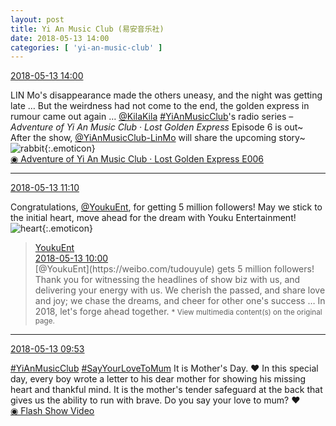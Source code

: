 ```yaml
---
layout: post
title: Yi An Music Club (易安音乐社)
date: 2018-05-13 14:00
categories: [ 'yi-an-music-club' ]
---
```


<div class="weibo-info">
  <a href="https://weibo.com/6094546964/GgsaPztPh">2018-05-13 14:00</a>
</div>

LIN Mo's disappearance made the others uneasy, and the night was getting late … But the weirdness had not come to the end, the golden express in rumour came out again … [@KilaKila](https://weibo.com/u/5990184179) [#YiAnMusicClub](https://weibo.com/p/100808beae2e3e05b17b64f63ebedca39f19b2/super_index)'s radio series – *Adventure of Yi An Music Club · Lost Golden Express* Episode 6 is out~  
After the show, [@YiAnMusicClub-LinMo](https://weibo.com/u/6108312042) will share the upcoming story~ ![rabbit](https://img.t.sinajs.cn/t4/appstyle/expression/ext/normal/c6/2018new_tuzi_org.png){:.emoticon}  
[◉ Adventure of Yi An Music Club · Lost Golden Express E006](http://www.hongdoufm.com/room/1132770553409568804)

<!-- more -->

---

<div class="weibo-info">
  <a href="https://weibo.com/6094546964/Ggr3NDwxX">2018-05-13 11:10</a>
</div>

Congratulations, [@YoukuEnt](https://weibo.com/tudouyule), for getting 5 million followers! May we stick to the initial heart, move ahead for the dream with Youku Entertainment! ![heart](https://img.t.sinajs.cn/t4/appstyle/expression/ext/normal/8a/2018new_xin_org.png){:.emoticon}

> <div class="weibo-post-name">
>   <a href="https://weibo.com/tudouyule">YoukuEnt</a>
> </div>
> <div class="weibo-info">
>   <a href="https://weibo.com/1763415704/GgqBq23Am">2018-05-13 10:00</a>
> </div>
> [@YoukuEnt](https://weibo.com/tudouyule) gets 5 million followers! Thank you for witnessing the headlines of show biz with us, and delivering your energy with us. We cherish the passed, and share love and joy; we chase the dreams, and cheer for other one's success … In 2018, let's forge ahead together.  
> <small>* View multimedia content(s) on the original page.</small>

---

<div class="weibo-info">
  <a href="https://weibo.com/6094546964/GgqyCxMym">2018-05-13 09:53</a>
</div>

[#YiAnMusicClub](https://weibo.com/p/100808beae2e3e05b17b64f63ebedca39f19b2/super_index) [#SayYourLoveToMum](https://weibo.com/p/1008081a7d1b911988eb9954da5ae1366691a6) It is Mother's Day. ❤️ In this special day, every boy wrote a letter to his dear mother for showing his missing heart and thankful mind. It is the mother's tender safeguard at the back that gives us the ability to run with brave. Do you say your love to mum? ❤️  
[◉ Flash Show Video](http://www.miaopai.com/show/TWZG3RPS1lr83HIuFF23RLMWmK4rXNzgrEGwUQ__.htm)
